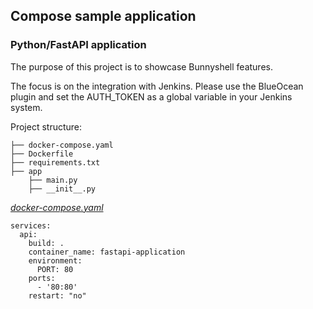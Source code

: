 ## Compose sample application
### Python/FastAPI application

The purpose of this project is to showcase Bunnyshell features.

The focus is on the integration with Jenkins. Please use the BlueOcean plugin and set the AUTH_TOKEN as a global variable in your Jenkins system.

Project structure:
```
├── docker-compose.yaml
├── Dockerfile
├── requirements.txt
├── app
    ├── main.py
    ├── __init__.py

```

[_docker-compose.yaml_](docker-compose.yaml)
```
services:
  api:
    build: .
    container_name: fastapi-application
    environment:
      PORT: 80
    ports:
      - '80:80'
    restart: "no"

```


